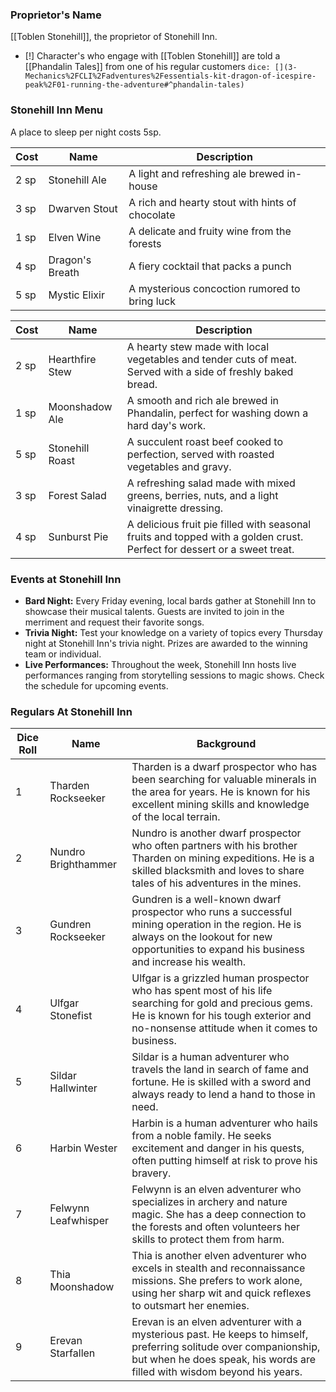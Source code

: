 ### Proprietor's Name

[[Toblen Stonehill]], the proprietor of Stonehill Inn.

- [!] Character's who engage with [[Toblen Stonehill]] are told a [[Phandalin Tales]] from one of his regular customers `dice: [](3-Mechanics%2FCLI%2Fadventures%2Fessentials-kit-dragon-of-icespire-peak%2F01-running-the-adventure#^phandalin-tales)`

### Stonehill Inn Menu

A place to sleep  per night costs 5sp.

| Cost | Name            | Description                                     |
| ---- | --------------- | ----------------------------------------------- |
| 2 sp | Stonehill Ale   | A light and refreshing ale brewed in-house      |
| 3 sp | Dwarven Stout   | A rich and hearty stout with hints of chocolate |
| 1 sp | Elven Wine      | A delicate and fruity wine from the forests     |
| 4 sp | Dragon's Breath | A fiery cocktail that packs a punch             |
| 5 sp | Mystic Elixir   | A mysterious concoction rumored to bring luck   |

| Cost | Name            | Description                                                                                                             |
| ---- | --------------- | ----------------------------------------------------------------------------------------------------------------------- |
| 2 sp | Hearthfire Stew | A hearty stew made with local vegetables and tender cuts of meat. Served with a side of freshly baked bread.            |
| 1 sp | Moonshadow Ale  | A smooth and rich ale brewed in Phandalin, perfect for washing down a hard day's work.                                  |
| 5 sp | Stonehill Roast | A succulent roast beef cooked to perfection, served with roasted vegetables and gravy.                                  |
| 3 sp | Forest Salad    | A refreshing salad made with mixed greens, berries, nuts, and a light vinaigrette dressing.                             |
| 4 sp | Sunburst Pie    | A delicious fruit pie filled with seasonal fruits and topped with a golden crust. Perfect for dessert or a sweet treat. |

### Events at Stonehill Inn

- **Bard Night:** Every Friday evening, local bards gather at Stonehill Inn to showcase their musical talents. Guests are invited to join in the merriment and request their favorite songs.
- **Trivia Night:** Test your knowledge on a variety of topics every Thursday night at Stonehill Inn's trivia night. Prizes are awarded to the winning team or individual.
- **Live Performances:** Throughout the week, Stonehill Inn hosts live performances ranging from storytelling sessions to magic shows. Check the schedule for upcoming events.

### Regulars At Stonehill Inn

| Dice Roll | Name                | Background                                                                                                                                                                                        |
| --------- | ------------------- | ------------------------------------------------------------------------------------------------------------------------------------------------------------------------------------------------- |
| 1         | Tharden Rockseeker  | Tharden is a dwarf prospector who has been searching for valuable minerals in the area for years. He is known for his excellent mining skills and knowledge of the local terrain.                 |
| 2         | Nundro Brighthammer | Nundro is another dwarf prospector who often partners with his brother Tharden on mining expeditions. He is a skilled blacksmith and loves to share tales of his adventures in the mines.         |
| 3         | Gundren Rockseeker  | Gundren is a well-known dwarf prospector who runs a successful mining operation in the region. He is always on the lookout for new opportunities to expand his business and increase his wealth.  |
| 4         | Ulfgar Stonefist    | Ulfgar is a grizzled human prospector who has spent most of his life searching for gold and precious gems. He is known for his tough exterior and no-nonsense attitude when it comes to business. |
| 5         | Sildar Hallwinter   | Sildar is a human adventurer who travels the land in search of fame and fortune. He is skilled with a sword and always ready to lend a hand to those in need.                                     |
| 6         | Harbin Wester       | Harbin is a human adventurer who hails from a noble family. He seeks excitement and danger in his quests, often putting himself at risk to prove his bravery.                                     |
| 7         | Felwynn Leafwhisper | Felwynn is an elven adventurer who specializes in archery and nature magic. She has a deep connection to the forests and often volunteers her skills to protect them from harm.                   |
| 8         | Thia Moonshadow     | Thia is another elven adventurer who excels in stealth and reconnaissance missions. She prefers to work alone, using her sharp wit and quick reflexes to outsmart her enemies.                    |
| 9         | Erevan Starfallen   | Erevan is an elven adventurer with a mysterious past. He keeps to himself, preferring solitude over companionship, but when he does speak, his words are filled with wisdom beyond his years.     |
